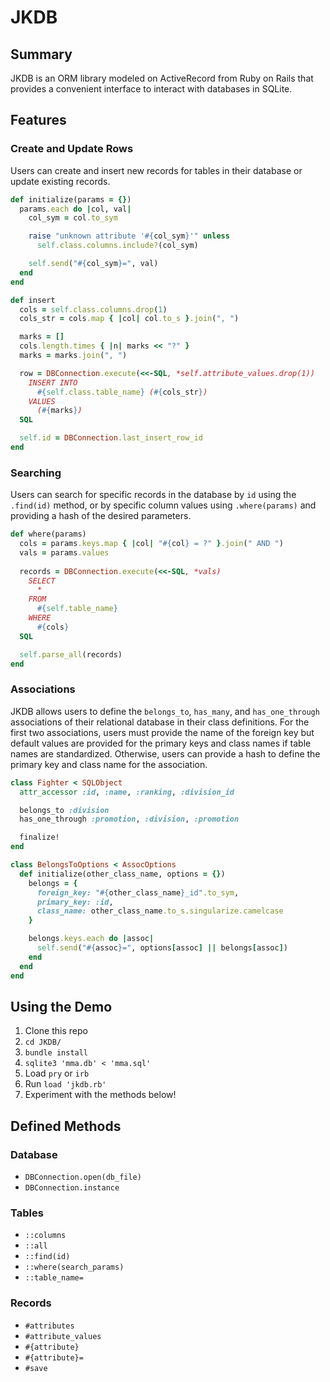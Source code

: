 # JKDB
## Summary
JKDB is an ORM library modeled on ActiveRecord from Ruby on Rails that provides a convenient interface to interact with databases in SQLite.

## Features
### Create and Update Rows
Users can create and insert new records for tables in their database or update existing records.

``` ruby
def initialize(params = {})
  params.each do |col, val|
    col_sym = col.to_sym

    raise "unknown attribute '#{col_sym}'" unless
      self.class.columns.include?(col_sym)

    self.send("#{col_sym}=", val)
  end
end
```

``` ruby
def insert
  cols = self.class.columns.drop(1)
  cols_str = cols.map { |col| col.to_s }.join(", ")

  marks = []
  cols.length.times { |n| marks << "?" }
  marks = marks.join(", ")

  row = DBConnection.execute(<<-SQL, *self.attribute_values.drop(1))
    INSERT INTO
      #{self.class.table_name} (#{cols_str})
    VALUES
      (#{marks})
  SQL

  self.id = DBConnection.last_insert_row_id
end
```

### Searching
Users can search for specific records in the database by `id` using the `.find(id)` method, or by specific column values using `.where(params)` and providing a hash of the desired parameters.

``` ruby
def where(params)
  cols = params.keys.map { |col| "#{col} = ?" }.join(" AND ")
  vals = params.values
  
  records = DBConnection.execute(<<-SQL, *vals)
    SELECT
      *
    FROM
      #{self.table_name}
    WHERE
      #{cols}
  SQL

  self.parse_all(records)
end
```

### Associations
JKDB allows users to define the `belongs_to`, `has_many`, and `has_one_through` associations of their relational database in their class definitions. For the first two associations, users must provide the name of the foreign key but default values are provided for the primary keys and class names if table names are standardized. Otherwise, users can provide a hash to define the primary key and class name for the association.

``` ruby
class Fighter < SQLObject
  attr_accessor :id, :name, :ranking, :division_id

  belongs_to :division
  has_one_through :promotion, :division, :promotion

  finalize!
end
```

``` ruby
class BelongsToOptions < AssocOptions
  def initialize(other_class_name, options = {})
    belongs = {
      foreign_key: "#{other_class_name}_id".to_sym,
      primary_key: :id,
      class_name: other_class_name.to_s.singularize.camelcase
    }

    belongs.keys.each do |assoc|
      self.send("#{assoc}=", options[assoc] || belongs[assoc])
    end
  end
end
```

## Using the Demo
1. Clone this repo
2. `cd JKDB/`
3. `bundle install`
4. `sqlite3 'mma.db' < 'mma.sql'`
5. Load `pry` or `irb`
6. Run `load 'jkdb.rb'`
6. Experiment with the methods below!

## Defined Methods
### Database
* `DBConnection.open(db_file)`
* `DBConnection.instance`

### Tables
* `::columns`
* `::all`
* `::find(id)`
* `::where(search_params)`
* `::table_name=`

### Records
* `#attributes`
* `#attribute_values`
* `#{attribute}`
* `#{attribute}=`
* `#save`
